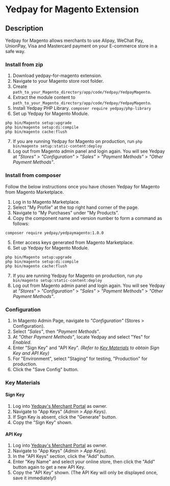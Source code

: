 # Yedpay for Magento Extension

## Description

Yedpay for Magento allows merchants to use Alipay, WeChat Pay, UnionPay, Visa and Mastercard payment on your E-commerce store in a safe way.

### Install from zip

1. Download yedpay-for-magento extension.
2. Navigate to your Magento store root folder.
3. Create `path_to_your_Magento_directory/app/code/Yedpay/YedpayMagento`.
4. Extract the module content to `path_to_your_Magento_directory/app/code/Yedpay/YedpayMagento`.
5. Install Yedpay PHP Library.
`composer require yedpay/php-library`
6. Set up Yedpay for Magento Module.
```
php bin/Magento setup:upgrade
php bin/magento setup:di:compile
php bin/magento cache:flush
```
7. If you are running Yedpay for Magento on production, run `php bin/magento setup:static-content:deploy`
8. Log out from Magento admin panel and login again. You will see Yedpay at *"Stores"* > *"Configuration"* > *"Sales"* > *"Payment Methods"* > *"Other Payment Methods"*.

### Install from composer
Follow the below instructions once you have chosen Yedpay for Magento from Magento Marketplace.

1. Log in to Magento Marketplace.
2. Select "My Profile" at the top right hand corner of the page.
3. Navigate to "My Purchases" under "My Products".
4. Copy the component name and version number to form a command as follows:
```
composer require yedpay/yedpaymagento:1.0.0
```
5. Enter access keys generated from Magento Marketplace.
6. Set up Yedpay for Magento Module.
```
php bin/Magento setup:upgrade
php bin/magento setup:di:compile
php bin/magento cache:flush
```
7. If you are running Yedpay for Magento on production, run `php bin/magento setup:static-content:deploy`
8. Log out from Magento admin panel and login again. You will see Yedpay at *"Stores"* > *"Configuration"* > *"Sales"* > *"Payment Methods"* > *"Other Payment Methods"*.

### Configuration

1. In Magento Admin Page, navigate to *"Configuration"* (Stores > Configuration).
2. Select *"Sales"*, then *"Payment Methods"*.
3. At *"Other Payment Methods"*, locate Yedpay and select "Yes" for *Enabled*.
4. Enter "Sign Key" and "API Key". *(Refer to [Key Materials](#key-materials) to obtain Sign Key and API Key)*
5. For "Environment", select "Staging" for testing, "Production" for production.
6. Click the "Save Config" button.


### Key Materials

#### Sign Key

1. Log into [Yedpay's Merchant Portal](https://merchant.yedpay.com) as owner.
2. Navigate to "App Keys" *(Admin > App Keys)*.
3. If Sign Key is absent, click the "Generate" button.
4. Copy the "Sign Key" shown.

#### API Key

1. Log into [Yedpay's Merchant Portal](https://merchant.yedpay.com) as owner.
2. Navigate to "App Keys" *(Admin > App Keys)*.
3. In the "API Keys" section, click the "Add" button.
4. Enter "Key Name" and select your online store, then click the "Add" button again to get a new API Key.
5. Copy the "API Key" shown. (The API Key will only be displayed once, save it immediately!)

